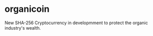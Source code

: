 organicoin
==========

New SHA-256 Cryptocurrency in developmment to protect the organic industry's wealth.
